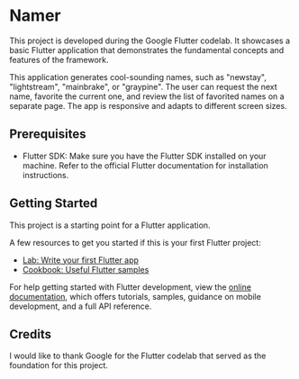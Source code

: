 # Namer

This project is developed during the Google Flutter codelab. It showcases a basic Flutter application that demonstrates the fundamental concepts and features of the framework.

This application generates cool-sounding names, such as "newstay", "lightstream", "mainbrake", or "graypine". The user can request the next name, favorite the current one, and review the list of favorited names on a separate page. The app is responsive and adapts to different screen sizes.

## Prerequisites

- Flutter SDK: Make sure you have the Flutter SDK installed on your machine. Refer to the official Flutter documentation for installation instructions.

## Getting Started

This project is a starting point for a Flutter application.

A few resources to get you started if this is your first Flutter project:

- [Lab: Write your first Flutter app](https://docs.flutter.dev/get-started/codelab)
- [Cookbook: Useful Flutter samples](https://docs.flutter.dev/cookbook)

For help getting started with Flutter development, view the
[online documentation](https://docs.flutter.dev/), which offers tutorials,
samples, guidance on mobile development, and a full API reference.


## Credits

I would like to thank Google for the Flutter codelab that served as the foundation for this project.